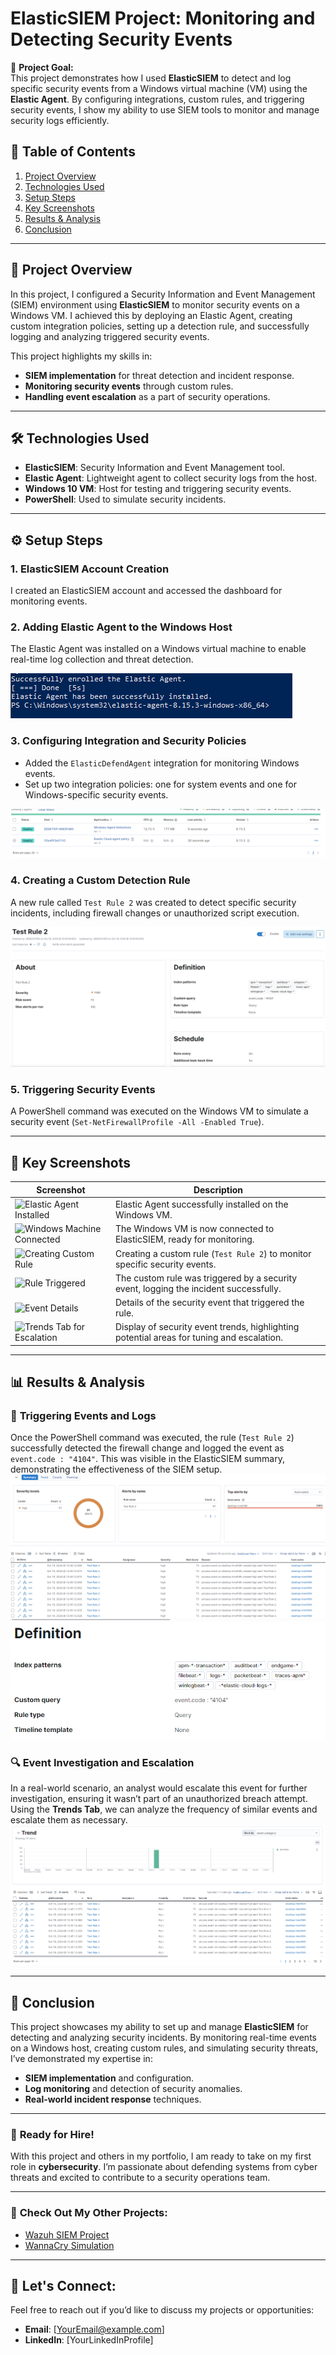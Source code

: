 # ElasticSIEM Project: Monitoring and Detecting Security Events

🚀 **Project Goal:**  
This project demonstrates how I used **ElasticSIEM** to detect and log specific security events from a Windows virtual machine (VM) using the **Elastic Agent**. By configuring integrations, custom rules, and triggering security events, I show my ability to use SIEM tools to monitor and manage security logs efficiently.

## 📑 **Table of Contents**
1. [Project Overview](#project-overview)
2. [Technologies Used](#technologies-used)
3. [Setup Steps](#setup-steps)
4. [Key Screenshots](#key-screenshots)
5. [Results & Analysis](#results-and-analysis)
6. [Conclusion](#conclusion)

---

## 🎯 **Project Overview**
In this project, I configured a Security Information and Event Management (SIEM) environment using **ElasticSIEM** to monitor security events on a Windows VM. I achieved this by deploying an Elastic Agent, creating custom integration policies, setting up a detection rule, and successfully logging and analyzing triggered security events.

This project highlights my skills in:
- **SIEM implementation** for threat detection and incident response.
- **Monitoring security events** through custom rules.
- **Handling event escalation** as a part of security operations.

---

## 🛠 **Technologies Used**
- **ElasticSIEM**: Security Information and Event Management tool.
- **Elastic Agent**: Lightweight agent to collect security logs from the host.
- **Windows 10 VM**: Host for testing and triggering security events.
- **PowerShell**: Used to simulate security incidents.

---

## ⚙️ **Setup Steps**

### 1. **ElasticSIEM Account Creation**
I created an ElasticSIEM account and accessed the dashboard for monitoring events.

### 2. **Adding Elastic Agent to the Windows Host**
The Elastic Agent was installed on a Windows virtual machine to enable real-time log collection and threat detection.  

![Elastic Agent Installed](screenshots/Step%202.PNG)

### 3. **Configuring Integration and Security Policies**
- Added the `ElasticDefendAgent` integration for monitoring Windows events.
- Set up two integration policies: one for system events and one for Windows-specific security events.

![Windows Machine Connected](screenshots/Step%203.PNG)

### 4. **Creating a Custom Detection Rule**
A new rule called `Test Rule 2` was created to detect specific security incidents, including firewall changes or unauthorized script execution.  

![Creating Custom Rule](screenshots/Step%204.PNG)

### 5. **Triggering Security Events**
A PowerShell command was executed on the Windows VM to simulate a security event (`Set-NetFirewallProfile -All -Enabled True`).

---

## 📸 **Key Screenshots**

| Screenshot | Description |
|------------|--------------|
| ![Elastic Agent Installed](https://github.com/YourUsername/YourRepo/blob/main/screenshots/elastic-agent-installed.png) | Elastic Agent successfully installed on the Windows VM. |
| ![Windows Machine Connected](https://github.com/YourUsername/YourRepo/blob/main/screenshots/windows-machine-connected.png) | The Windows VM is now connected to ElasticSIEM, ready for monitoring. |
| ![Creating Custom Rule](https://github.com/YourUsername/YourRepo/blob/main/screenshots/creating-custom-rule.png) | Creating a custom rule (`Test Rule 2`) to monitor specific security events. |
| ![Rule Triggered](https://github.com/YourUsername/YourRepo/blob/main/screenshots/rule-triggered.png) | The custom rule was triggered by a security event, logging the incident successfully. |
| ![Event Details](https://github.com/YourUsername/YourRepo/blob/main/screenshots/event-details.png) | Details of the security event that triggered the rule. |
| ![Trends Tab for Escalation](https://github.com/YourUsername/YourRepo/blob/main/screenshots/trends-tab.png) | Display of security event trends, highlighting potential areas for tuning and escalation. |

---

## 📊 **Results & Analysis**

### 🚨 **Triggering Events and Logs**
Once the PowerShell command was executed, the rule (`Test Rule 2`) successfully detected the firewall change and logged the event as `event.code : "4104"`. This was visible in the ElasticSIEM summary, demonstrating the effectiveness of the SIEM setup.  
![Rule Triggered](screenshots/Step%205.PNG)
![Event Details](screenshots/Step%206.PNG)

### 🔍 **Event Investigation and Escalation**
In a real-world scenario, an analyst would escalate this event for further investigation, ensuring it wasn’t part of an unauthorized breach attempt. Using the **Trends Tab**, we can analyze the frequency of similar events and escalate them as necessary.  
![Trends Tab for Escalation](screenshots/Step%207.PNG)

---

## 🎉 **Conclusion**
This project showcases my ability to set up and manage **ElasticSIEM** for detecting and analyzing security incidents. By monitoring real-time events on a Windows host, creating custom rules, and simulating security threats, I’ve demonstrated my expertise in:
- **SIEM implementation** and configuration.
- **Log monitoring** and detection of security anomalies.
- **Real-world incident response** techniques.

---

### 💼 **Ready for Hire!**
With this project and others in my portfolio, I am ready to take on my first role in **cybersecurity**. I’m passionate about defending systems from cyber threats and excited to contribute to a security operations team.

---

### 👀 **Check Out My Other Projects:**
- [Wazuh SIEM Project](link)
- [WannaCry Simulation](link)

---

## 🚀 **Let's Connect:**
Feel free to reach out if you’d like to discuss my projects or opportunities:
- **Email**: [YourEmail@example.com]
- **LinkedIn**: [YourLinkedInProfile]

